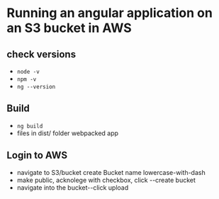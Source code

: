 # Running an angular application on an S3 bucket in AWS

## check versions
- `node -v`
- `npm -v`  
- `ng --version`
## Build
- `ng build`
- files in dist/ folder webpacked app
## Login to AWS
- navigate to S3/bucket create Bucket name lowercase-with-dash
- make public, acknolege with checkbox, click --create bucket
- navigate into the bucket--click upload



